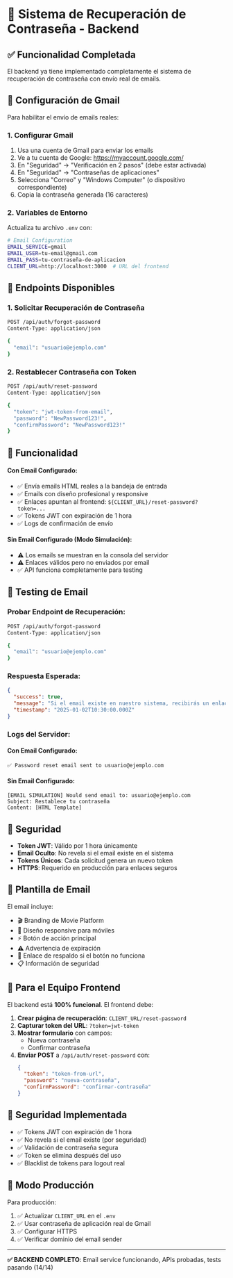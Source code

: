 # 📧 Sistema de Recuperación de Contraseña - Backend

## ✅ Funcionalidad Completada

El backend ya tiene implementado completamente el sistema de recuperación de contraseña con envío real de emails.

## 📧 Configuración de Gmail

Para habilitar el envío de emails reales:

### 1. Configurar Gmail
1. Usa una cuenta de Gmail para enviar los emails
2. Ve a tu cuenta de Google: https://myaccount.google.com/
3. En "Seguridad" → "Verificación en 2 pasos" (debe estar activada)
4. En "Seguridad" → "Contraseñas de aplicaciones"
5. Selecciona "Correo" y "Windows Computer" (o dispositivo correspondiente)
6. Copia la contraseña generada (16 caracteres)

### 2. Variables de Entorno

Actualiza tu archivo `.env` con:

```bash
# Email Configuration
EMAIL_SERVICE=gmail
EMAIL_USER=tu-email@gmail.com
EMAIL_PASS=tu-contraseña-de-aplicacion
CLIENT_URL=http://localhost:3000  # URL del frontend
```

## 🚀 Endpoints Disponibles

### 1. Solicitar Recuperación de Contraseña
```bash
POST /api/auth/forgot-password
Content-Type: application/json

{
  "email": "usuario@ejemplo.com"
}
```

### 2. Restablecer Contraseña con Token
```bash
POST /api/auth/reset-password
Content-Type: application/json

{
  "token": "jwt-token-from-email",
  "password": "NewPassword123!",
  "confirmPassword": "NewPassword123!"
}
```

## 📱 Funcionalidad

#### Con Email Configurado:
- ✅ Envía emails HTML reales a la bandeja de entrada
- ✅ Emails con diseño profesional y responsive
- ✅ Enlaces apuntan al frontend: `${CLIENT_URL}/reset-password?token=...`
- ✅ Tokens JWT con expiración de 1 hora
- ✅ Logs de confirmación de envío

#### Sin Email Configurado (Modo Simulación):
- ⚠️ Los emails se muestran en la consola del servidor
- ⚠️ Enlaces válidos pero no enviados por email
- ✅ API funciona completamente para testing

## 🎯 Testing de Email

### Probar Endpoint de Recuperación:

```bash
POST /api/auth/forgot-password
Content-Type: application/json

{
  "email": "usuario@ejemplo.com"
}
```

### Respuesta Esperada:

```json
{
  "success": true,
  "message": "Si el email existe en nuestro sistema, recibirás un enlace para restablecer tu contraseña",
  "timestamp": "2025-01-02T10:30:00.000Z"
}
```

### Logs del Servidor:

#### Con Email Configurado:
```
✅ Password reset email sent to usuario@ejemplo.com
```

#### Sin Email Configurado:
```
[EMAIL SIMULATION] Would send email to: usuario@ejemplo.com
Subject: Restablece tu contraseña
Content: [HTML Template]
```

## 🔐 Seguridad

- **Token JWT**: Válido por 1 hora únicamente
- **Email Oculto**: No revela si el email existe en el sistema
- **Tokens Únicos**: Cada solicitud genera un nuevo token
- **HTTPS**: Requerido en producción para enlaces seguros

## 🎨 Plantilla de Email

El email incluye:
- 🎬 Branding de Movie Platform
- 📱 Diseño responsive para móviles
- ⚡ Botón de acción principal
- ⚠️ Advertencia de expiración
- 🔗 Enlace de respaldo si el botón no funciona
- 📋 Información de seguridad

## 🎯 Para el Equipo Frontend

El backend está **100% funcional**. El frontend debe:

1. **Crear página de recuperación**: `CLIENT_URL/reset-password`
2. **Capturar token del URL**: `?token=jwt-token`
3. **Mostrar formulario** con campos:
   - Nueva contraseña
   - Confirmar contraseña
4. **Enviar POST** a `/api/auth/reset-password` con:
   ```json
   {
     "token": "token-from-url",
     "password": "nueva-contraseña",
     "confirmPassword": "confirmar-contraseña"
   }
   ```

## 🔐 Seguridad Implementada

- ✅ Tokens JWT con expiración de 1 hora
- ✅ No revela si el email existe (por seguridad)  
- ✅ Validación de contraseña segura
- ✅ Token se elimina después del uso
- ✅ Blacklist de tokens para logout real

## 🚀 Modo Producción

Para producción:
1. ✅ Actualizar `CLIENT_URL` en el `.env`
2. ✅ Usar contraseña de aplicación real de Gmail
3. ✅ Configurar HTTPS
4. ✅ Verificar dominio del email sender

---

**✅ BACKEND COMPLETO**: Email service funcionando, APIs probadas, tests pasando (14/14)